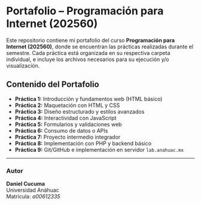 # Portafolio – Programación para Internet (202560)

Este repositorio contiene mi portafolio del curso **Programación para Internet (202560)**, 
donde se encuentran las prácticas realizadas durante el semestre. 
Cada práctica está organizada en su respectiva carpeta individual, e incluye los archivos necesarios para su ejecución y/o visualización.

## Contenido del Portafolio

- **Práctica 1:** Introducción y fundamentos web (HTML básico)
- **Práctica 2:** Maquetación con HTML y CSS
- **Práctica 3:** Diseño estructurado y estilos avanzados
- **Práctica 4:** Interactividad con JavaScript
- **Práctica 5:** Formularios y validaciones web
- **Práctica 6:** Consumo de datos o APIs
- **Práctica 7:** Proyecto intermedio integrador
- **Práctica 8:** Implementación con PHP y backend básico
- **Práctica 9:** Git/GitHub e implementación en servidor `lab.anahuac.mx`

---

### Autor

**Daniel Cucuma**  
Universidad Anáhuac  
Matrícula: *a00612335*

